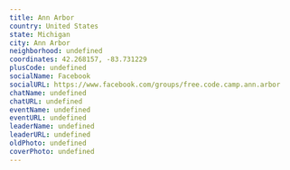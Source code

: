 ```yaml
---
title: Ann Arbor
country: United States
state: Michigan
city: Ann Arbor
neighborhood: undefined
coordinates: 42.268157, -83.731229
plusCode: undefined
socialName: Facebook
socialURL: https://www.facebook.com/groups/free.code.camp.ann.arbor
chatName: undefined
chatURL: undefined
eventName: undefined
eventURL: undefined
leaderName: undefined
leaderURL: undefined
oldPhoto: undefined
coverPhoto: undefined
---
```


